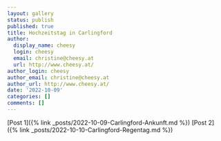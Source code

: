 ```yaml
---
layout: gallery
status: publish
published: true
title: Hochzeitstag in Carlingford
author:
  display_name: cheesy
  login: cheesy
  email: christine@cheesy.at
  url: http://www.cheesy.at/
author_login: cheesy
author_email: christine@cheesy.at
author_url: http://www.cheesy.at/
date: '2022-10-09'
categories: []
comments: []
---
```

[Post 1]({% link _posts/2022-10-09-Carlingford-Ankunft.md %})
[Post 2]({% link _posts/2022-10-10-Carlingford-Regentag.md %})

